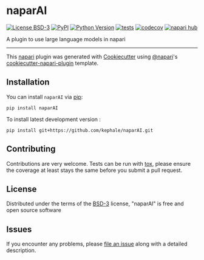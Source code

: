 # naparAI

[![License BSD-3](https://img.shields.io/pypi/l/naparAI.svg?color=green)](https://github.com/kephale/naparAI/raw/main/LICENSE)
[![PyPI](https://img.shields.io/pypi/v/naparAI.svg?color=green)](https://pypi.org/project/naparAI)
[![Python Version](https://img.shields.io/pypi/pyversions/naparAI.svg?color=green)](https://python.org)
[![tests](https://github.com/kephale/naparAI/workflows/tests/badge.svg)](https://github.com/kephale/naparAI/actions)
[![codecov](https://codecov.io/gh/kephale/naparAI/branch/main/graph/badge.svg)](https://codecov.io/gh/kephale/naparAI)
[![napari hub](https://img.shields.io/endpoint?url=https://api.napari-hub.org/shields/naparAI)](https://napari-hub.org/plugins/naparAI)

A plugin to use large language models in napari

----------------------------------

This [napari] plugin was generated with [Cookiecutter] using [@napari]'s [cookiecutter-napari-plugin] template.

<!--
Don't miss the full getting started guide to set up your new package:
https://github.com/napari/cookiecutter-napari-plugin#getting-started

and review the napari docs for plugin developers:
https://napari.org/stable/plugins/index.html
-->

## Installation

You can install `naparAI` via [pip]:

    pip install naparAI



To install latest development version :

    pip install git+https://github.com/kephale/naparAI.git


## Contributing

Contributions are very welcome. Tests can be run with [tox], please ensure
the coverage at least stays the same before you submit a pull request.

## License

Distributed under the terms of the [BSD-3] license,
"naparAI" is free and open source software

## Issues

If you encounter any problems, please [file an issue] along with a detailed description.

[napari]: https://github.com/napari/napari
[Cookiecutter]: https://github.com/audreyr/cookiecutter
[@napari]: https://github.com/napari
[MIT]: http://opensource.org/licenses/MIT
[BSD-3]: http://opensource.org/licenses/BSD-3-Clause
[GNU GPL v3.0]: http://www.gnu.org/licenses/gpl-3.0.txt
[GNU LGPL v3.0]: http://www.gnu.org/licenses/lgpl-3.0.txt
[Apache Software License 2.0]: http://www.apache.org/licenses/LICENSE-2.0
[Mozilla Public License 2.0]: https://www.mozilla.org/media/MPL/2.0/index.txt
[cookiecutter-napari-plugin]: https://github.com/napari/cookiecutter-napari-plugin

[file an issue]: https://github.com/kephale/naparAI/issues

[napari]: https://github.com/napari/napari
[tox]: https://tox.readthedocs.io/en/latest/
[pip]: https://pypi.org/project/pip/
[PyPI]: https://pypi.org/
